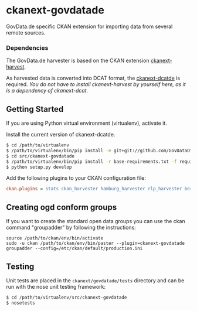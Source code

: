 # ckanext-govdatade

GovData.de specific CKAN extension for importing data from several remote sources.

### Dependencies

The GovData.de harvester is based on the CKAN extension [ckanext-harvest](https://github.com/ckan/ckanext-harvest).

As harvested data is converted into DCAT format, the [ckanext-dcatde](https://github.com/GovDataOfficial/ckanext-dcatde) is required.
*You do not have to install ckanext-harvest by yourself here, as it is a dependency of ckanext-dcat.*

## Getting Started

If you are using Python virtual environment (virtualenv), activate it.

Install the current version of ckanext-dcatde.

```bash
$ cd /path/to/virtualenv
$ /path/to/virtualenv/bin/pip install -e git+git://github.com/GovDataOfficial/ckanext-govdatade.git#egg=ckanext-govdatade
$ cd src/ckanext-govdatade
$ /path/to/virtualenv/bin/pip install -r base-requirements.txt -f requirements
$ python setup.py develop
```

Add the following plugins to your CKAN configuration file:

```ini
ckan.plugins = stats ckan_harvester hamburg_harvester rlp_harvester berlin_harvester datahub_harvester rostock_harvester opennrw_harvester bremen_harvester gdi_harvester genesis_destatis_harvester destatis_harvester regionalstatistik_harvester sachsen_harvester bmbf_harvester bfj_harvester
```

## Creating ogd conform groups
If you want to create the standard open data groups you can use the ckan command "groupadder" by following the instructions:

    source /path/to/ckan/env/bin/activate
    sudo -u ckan /path/to/ckan/env/bin/paster --plugin=ckanext-govdatade groupadder --config=/etc/ckan/default/production.ini

## Testing

Unit tests are placed in the `ckanext/govdatade/tests` directory and can be run with the nose unit testing framework:

```bash
$ cd /path/to/virtualenv/src/ckanext-govdatade
$ nosetests
```
